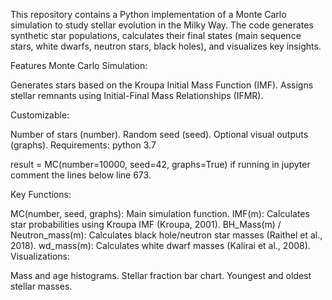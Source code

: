 This repository contains a Python implementation of a Monte Carlo simulation to study stellar evolution in the Milky Way. 
The code generates synthetic star populations, calculates their final states (main sequence stars, white dwarfs, neutron stars, black holes), and visualizes key insights.

Features
Monte Carlo Simulation:

Generates stars based on the Kroupa Initial Mass Function (IMF).
Assigns stellar remnants using Initial-Final Mass Relationships (IFMR).

Customizable:

Number of stars (number).
Random seed (seed).
Optional visual outputs (graphs).
Requirements:
python 3.7

result = MC(number=10000, seed=42, graphs=True)
if running in jupyter comment the lines below line 673.

Key Functions:

MC(number, seed, graphs): Main simulation function.
IMF(m): Calculates star probabilities using Kroupa IMF (Kroupa, 2001).
BH_Mass(m) / Neutron_mass(m): Calculates black hole/neutron star masses (Raithel et al., 2018).
wd_mass(m): Calculates white dwarf masses (Kalirai et al., 2008).
Visualizations:

Mass and age histograms.
Stellar fraction bar chart.
Youngest and oldest stellar masses.

